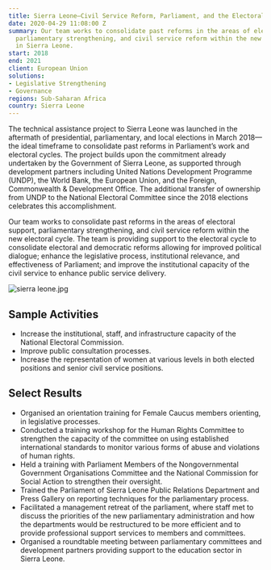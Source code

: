 ```yaml
---
title: Sierra Leone—Civil Service Reform, Parliament, and the Electoral Cycle
date: 2020-04-29 11:08:00 Z
summary: Our team works to consolidate past reforms in the areas of electoral support,
  parliamentary strengthening, and civil service reform within the new electoral cycle
  in Sierra Leone.
start: 2018
end: 2021
client: European Union
solutions:
- Legislative Strengthening
- Governance
regions: Sub-Saharan Africa
country: Sierra Leone
---
```


The technical assistance project to Sierra Leone was launched in the aftermath of presidential, parliamentary, and local elections in March 2018—the ideal timeframe to consolidate past reforms in Parliament’s work and electoral cycles. The project builds upon the commitment already undertaken by the Government of Sierra Leone, as supported through development partners including United Nations Development Programme (UNDP), the World Bank, the European Union, and the Foreign, Commonwealth & Development Office. The additional transfer of ownership from UNDP to the National Electoral Committee since the 2018 elections celebrates this accomplishment.

Our team works to consolidate past reforms in the areas of electoral support, parliamentary strengthening, and civil service reform within the new electoral cycle. The team is providing support to the electoral cycle to consolidate electoral and democratic reforms allowing for improved political dialogue; enhance the legislative process, institutional relevance, and effectiveness of Parliament; and improve the institutional capacity of the civil service to enhance public service delivery.

![sierra leone.jpg](/uploads/sierra%20leone.jpg)

## Sample Activities

* Increase the institutional, staff, and infrastructure capacity of the National Electoral Commission.
* Improve public consultation processes.
* Increase the representation of women at various levels in both elected positions and senior civil service positions.

## Select Results 

* Organised an orientation training for Female Caucus members orienting, in legislative processes.   
* Conducted a training workshop for the Human Rights Committee to strengthen the capacity of the committee on using established international standards to monitor various forms of abuse and violations of human rights.
* Held a training with Parliament Members of the Nongovernmental Government Organisations Committee and the National Commission for Social Action to strengthen their oversight. 
* Trained the Parliament of Sierra Leone Public Relations Department and Press Gallery on reporting techniques for the parliamentary process. 
* Facilitated a management retreat of the parliament, where staff met to discuss the priorities of the new parliamentary administration and how the departments would be restructured to be more efficient and to provide professional support services to members and committees. 
* Organised a roundtable meeting between parliamentary committees and development partners providing support to the education sector in Sierra Leone.